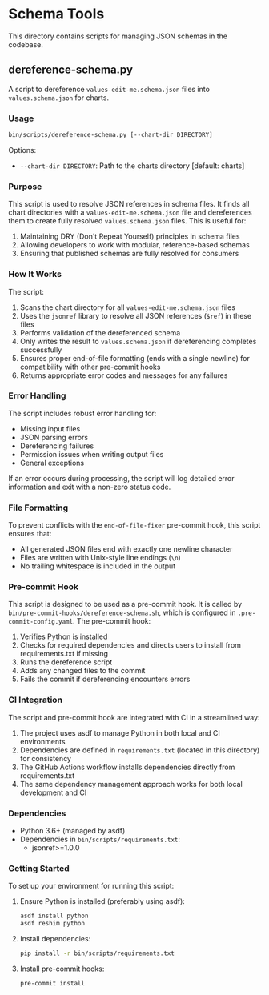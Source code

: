 # Schema Tools

This directory contains scripts for managing JSON schemas in the codebase.

## dereference-schema.py

A script to dereference `values-edit-me.schema.json` files into `values.schema.json` for charts.

### Usage

```bash
bin/scripts/dereference-schema.py [--chart-dir DIRECTORY]
```

Options:
- `--chart-dir DIRECTORY`: Path to the charts directory [default: charts]

### Purpose

This script is used to resolve JSON references in schema files. It finds all chart directories with a `values-edit-me.schema.json` file and dereferences them to create fully resolved `values.schema.json` files. This is useful for:

1. Maintaining DRY (Don't Repeat Yourself) principles in schema files
2. Allowing developers to work with modular, reference-based schemas
3. Ensuring that published schemas are fully resolved for consumers

### How It Works

The script:
1. Scans the chart directory for all `values-edit-me.schema.json` files
2. Uses the `jsonref` library to resolve all JSON references (`$ref`) in these files
3. Performs validation of the dereferenced schema
4. Only writes the result to `values.schema.json` if dereferencing completes successfully
5. Ensures proper end-of-file formatting (ends with a single newline) for compatibility with other pre-commit hooks
6. Returns appropriate error codes and messages for any failures

### Error Handling

The script includes robust error handling for:
- Missing input files
- JSON parsing errors
- Dereferencing failures
- Permission issues when writing output files
- General exceptions

If an error occurs during processing, the script will log detailed error information and exit with a non-zero status code.

### File Formatting

To prevent conflicts with the `end-of-file-fixer` pre-commit hook, this script ensures that:
- All generated JSON files end with exactly one newline character
- Files are written with Unix-style line endings (`\n`)
- No trailing whitespace is included in the output

### Pre-commit Hook

This script is designed to be used as a pre-commit hook. It is called by `bin/pre-commit-hooks/dereference-schema.sh`, which is configured in `.pre-commit-config.yaml`. The pre-commit hook:

1. Verifies Python is installed
2. Checks for required dependencies and directs users to install from requirements.txt if missing
3. Runs the dereference script
4. Adds any changed files to the commit
5. Fails the commit if dereferencing encounters errors

### CI Integration

The script and pre-commit hook are integrated with CI in a streamlined way:

1. The project uses asdf to manage Python in both local and CI environments
2. Dependencies are defined in `requirements.txt` (located in this directory) for consistency
3. The GitHub Actions workflow installs dependencies directly from requirements.txt
4. The same dependency management approach works for both local development and CI

### Dependencies

- Python 3.6+ (managed by asdf)
- Dependencies in `bin/scripts/requirements.txt`:
  - jsonref>=1.0.0

### Getting Started

To set up your environment for running this script:

1. Ensure Python is installed (preferably using asdf):
   ```bash
   asdf install python
   asdf reshim python
   ```

2. Install dependencies:
   ```bash
   pip install -r bin/scripts/requirements.txt
   ```

3. Install pre-commit hooks:
   ```bash
   pre-commit install
   ```
